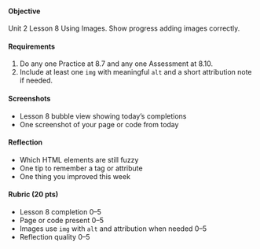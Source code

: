 #### Objective

Unit 2 Lesson 8 Using Images. Show progress adding images correctly.

#### Requirements

1. Do any one Practice at 8.7 and any one Assessment at 8.10.
2. Include at least one `img` with meaningful `alt` and a short attribution note if needed.

#### Screenshots

- Lesson 8 bubble view showing today’s completions
- One screenshot of your page or code from today

#### Reflection

- Which HTML elements are still fuzzy
- One tip to remember a tag or attribute
- One thing you improved this week

#### Rubric (20 pts)

- Lesson 8 completion 0–5
- Page or code present 0–5
- Images use `img` with `alt` and attribution when needed 0–5
- Reflection quality 0–5
